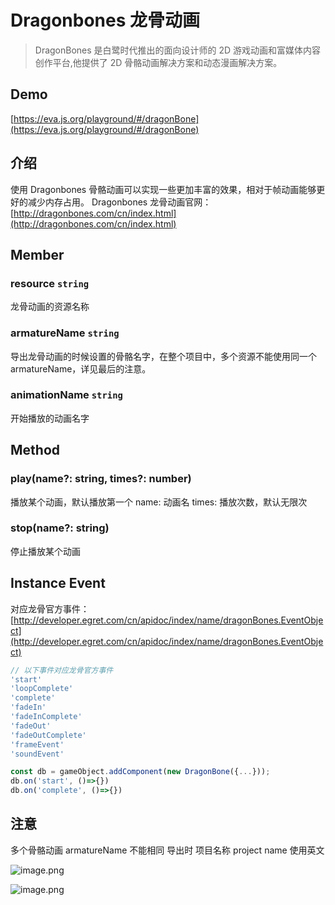 # Dragonbones 龙骨动画

> DragonBones 是白鹭时代推出的面向设计师的 2D 游戏动画和富媒体内容创作平台,他提供了 2D 骨骼动画解决方案和动态漫画解决方案。

## Demo

[https://eva.js.org/playground/#/dragonBone](https://eva.js.org/playground/#/dragonBone)

## 介绍

使用 Dragonbones 骨骼动画可以实现一些更加丰富的效果，相对于帧动画能够更好的减少内存占用。
Dragonbones 龙骨动画官网：[http://dragonbones.com/cn/index.html](http://dragonbones.com/cn/index.html)

## Member

### resource `string` 

龙骨动画的资源名称

### armatureName `string` 

导出龙骨动画的时候设置的骨骼名字，在整个项目中，多个资源不能使用同一个 armatureName，详见最后的注意。

### animationName `string` 

开始播放的动画名字

## Method

### play(name?: string, times?: number)

播放某个动画，默认播放第一个
name: 动画名
times: 播放次数，默认无限次

### stop(name?: string)

停止播放某个动画

## Instance Event

对应龙骨官方事件：[http://developer.egret.com/cn/apidoc/index/name/dragonBones.EventObject](http://developer.egret.com/cn/apidoc/index/name/dragonBones.EventObject)

```js
// 以下事件对应龙骨官方事件
'start'
'loopComplete'
'complete'
'fadeIn'
'fadeInComplete'
'fadeOut'
'fadeOutComplete'
'frameEvent'
'soundEvent'

const db = gameObject.addComponent(new DragonBone({...}));
db.on('start', ()=>{})
db.on('complete', ()=>{})
```

## 注意

多个骨骼动画 armatureName 不能相同
导出时 项目名称 project name 使用英文

![image.png](https://gw.alicdn.com/imgextra/i1/O1CN01MwG7Zi1xPHLbANb8E_!!6000000006435-2-tps-764-404.png)

![image.png](https://gw.alicdn.com/imgextra/i3/O1CN019co6ry1JQ7RaVAZFa_!!6000000001022-2-tps-2080-1480.png)

<br/>
<br/>
<br/>
<br/>
<br/>
